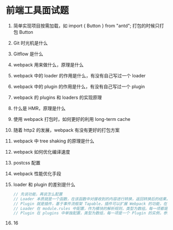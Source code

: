 # 前端工具面试题



1. 简单实现项目按需加载，如 import { Button } from "antd"; 打包的时候只打包 Button

2. Git 时光机是什么

3. Gitflow 是什么

4. webpack 用来做什么，原理是什么

5. webpack 中的 loader 的作用是什么，有没有自己写过一个 loader

6. webpack 中的 plugin 的作用是什么，有没有自己写过一个 plugin

7. webpack 的 plugins 和 loaders 的实现原理

8. 什么是 HMR，原理是什么

9. 使用 webpack 打包时，如何更好的利用 long-term cache

10. 随着 http2 的发展，webpack 有没有更好的打包方案

11. webpack 中 tree shaking 的原理是什么

12. webpack 如何优化编译速度

13. postcss 配置

14. webpack 性能优化手段

15. loader 和 plugin 的差别是什么

    ```javascript
    // 先说功能，再说怎么配置
    // Loader 本质就是一个函数，在该函数中对接收到的内容进行转换，返回转换后的结果。因为 Webpack 只认识 JavaScript，所以 Loader 就成了翻译官，对其他类型的资源进行转译的预处理工作。
    // Plugin 就是插件，基于事件流框架 Tapable，插件可以扩展 Webpack 的功能，在 Webpack 运行的生命周期中会广播出许多事件，Plugin 可以监听这些事件，在合适的时机通过 Webpack 提供的 API 改变输出结果。
    // Loader 在 module.rules 中配置，作为模块的解析规则，类型为数组。每一项都是一个 Object，内部包含了 test(类型文件)、loader、options (参数)等属性。
    // Plugin 在 plugins 中单独配置，类型为数组，每一项是一个 Plugin 的实例，参数都通过构造函数传入
    ```

    

16. 16